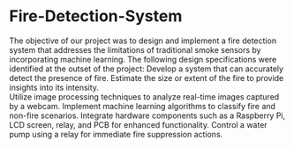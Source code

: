 # Fire-Detection-System

The objective of our project was to design and implement a fire detection system that addresses the limitations of traditional smoke sensors by incorporating machine learning. The following design specifications were identified at the outset of the project: 
  Develop a system that can accurately detect the presence of fire. 
  Estimate the size or extent of the fire to provide insights into its intensity.  
  Utilize image processing techniques to analyze real-time images captured by a webcam. 
  Implement machine learning algorithms to classify fire and non-fire scenarios. 
  Integrate hardware components such as a Raspberry Pi, LCD screen, relay, and PCB for enhanced functionality. 
  Control a water pump using a relay for immediate fire suppression actions.
